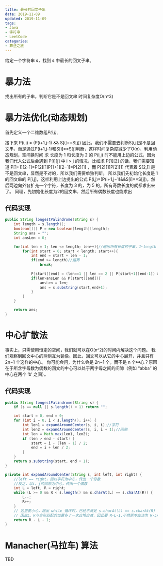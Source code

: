 ```yaml
---
title: 最长的回文子串
date: 2019-11-09
updated: 2019-11-09
tags:
- Java
- 字符串
- LeetCode
categories:
- 算法之旅
---
```


给定一个字符串 s，找到 s 中最长的回文子串。

# 暴力法
找出所有的子串，判断它是不是回文串
时间复杂度O(n^3)

# 暴力法优化(动态规划)
首先定义一个二维数组*P(i,j)*,

接下来
P(i,j) = (P(i+1,j-1) && S[i]==S[j])
因此，我们不需要去判断S[i,j]是不是回文串，而是通过P(i+1,j-1)和S[i]==S[j]判断，这样时间复杂度减少了O(n)，利用动态规划，空间换时间
求 长度为 1 和长度为 2 的 P(i,j) 时不能用上边的公式，因为我们代入公式后会遇到 P[i][j] 中 i > j 的情况，比如求 P[1][2] 的话，我们需要知道 P[1+1][2-1]=P[2][1]P[1+1][2−1]=P[2][1] ，而 P[2][1]P[2][1] 代表着 S[2,1] 是不是回文串，显然是不对的，所以我们需要单独判断。
所以我们先初始化长度是 1 的回文串的 P[i,j]，这样利用上边提出的公式 P(i,j)=(P(i+1,j−1)&&S[i]==S[j])，然后两边向外各扩充一个字符，长度为 3 的，为 5 的，所有奇数长度的就都求出来了。
同理，先初始化长度为2的回文串，然后所有偶数长度也能求出
## 代码实现
```java
public String longestPalindrome(String s) {
    int length = s.length();
    boolean[][] P = new boolean[length][length];
    String ans = "";
    int ansLen = 0;

    for(int len = 1; len <= length; len++){//遍历所有长度的子串，1~length
        for(int start = 0; start < length; start++){
            int end = start + len - 1;
            if(end >= length)//越界
                break;
            
            P[start][end] = (len==1 || len == 2 || P[start+1][end-1]) && s.charAt(start) == s.charAt(end);
            if(len>ansLen && P[start][end]){
                ansLen = len;
                ans = s.substring(start,end+1);
            }
        }
    }

    return ans;
}
```
# 中心扩散法
事实上，只需使用恒定的空间，我们就可以在O(n^2)的时间内解决这个问题。
我们观察到回文中心的两侧互为镜像。因此，回文可以从它的中心展开，并且只有 2n−1 个这样的中心。
你可能会问，为什么会是 2n−1 个，而不是 n 个中心？原因在于所含字母数为偶数的回文的中心可以处于两字母之间的间隙（例如 “abba” 的中心在两个 ‘b’ 之间）。
## 代码实现
```java
public String longestPalindrome(String s) {
    if (s == null || s.length() < 1) return "";

    int start = 0, end = 0;
    for (int i = 0; i < s.length(); i++) {
        int len1 = expandAroundCenter(s, i, i);//字符
        int len2 = expandAroundCenter(s, i, i + 1);//间隙
        int len = Math.max(len1, len2);
        if (len > end - start) {
            start = i - (len - 1) / 2;
            end = i + len / 2;
        }
    }
    return s.substring(start, end + 1);
}

private int expandAroundCenter(String s, int left, int right) {
    //left == right，则以字符为中心，传出一个奇数
    //反之，以i，j的间隙为中心，传出一个偶数
    int L = left, R = right;
    while (L >= 0 && R < s.length() && s.charAt(L) == s.charAt(R)) {
        L--;
        R++;
    }
    // 这里要小心，跳出 while 循环时，已经不满足 s.charAt(L) == s.charAt(R)
    // 因此L，R与实际匹配的位置多了一次自增自减，因此要 R-L-1,不然原本应该为 R-L+1
    return R - L - 1;
}
```
# Manacher(马拉车) 算法
TBD
